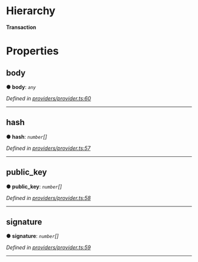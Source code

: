 

# Hierarchy

**Transaction**

# Properties

<a id="body"></a>

##  body

**● body**: *`any`*

*Defined in [providers/provider.ts:60](https://github.com/nearprotocol/nearlib/blob/e80e115/src.ts/providers/provider.ts#L60)*

___
<a id="hash"></a>

##  hash

**● hash**: *`number`[]*

*Defined in [providers/provider.ts:57](https://github.com/nearprotocol/nearlib/blob/e80e115/src.ts/providers/provider.ts#L57)*

___
<a id="public_key"></a>

##  public_key

**● public_key**: *`number`[]*

*Defined in [providers/provider.ts:58](https://github.com/nearprotocol/nearlib/blob/e80e115/src.ts/providers/provider.ts#L58)*

___
<a id="signature"></a>

##  signature

**● signature**: *`number`[]*

*Defined in [providers/provider.ts:59](https://github.com/nearprotocol/nearlib/blob/e80e115/src.ts/providers/provider.ts#L59)*

___

